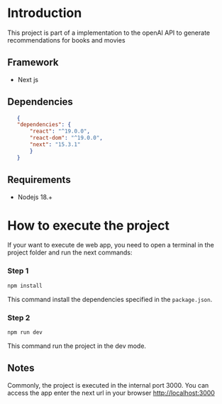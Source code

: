  # Introduction

 This project is part of a implementation to the openAI API to generate recommendations for books and movies

 ## Framework

 - Next js

 ## Dependencies 

 ```json
    {
    "dependencies": {
        "react": "^19.0.0",
        "react-dom": "^19.0.0",
        "next": "15.3.1"
        }
    }
 ```

 ## Requirements

 - Nodejs 18.+

 # How to execute the project

 If your want to execute de web app, you need to open a terminal in the project folder and run the next commands:

### Step 1
 ``` bash
 npm install
 ```
 This command install the dependencies specified in the `package.json`.
### Step 2
```bash
npm run dev
```
This command run the project in the dev mode.

## Notes

Commonly, the project is executed in the internal port 3000. You can access the app enter the next url in your browser [http://localhost:3000](http://localhost:3000)